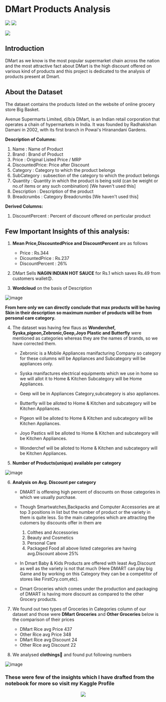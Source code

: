 # DMart Products Analysis 

<p>
<img src="https://img.shields.io/badge/Made%20with-Jupyter-orange?style=for-the-badge&logo=Jupyter">
<img src="https://img.shields.io/badge/Made%20with-Python-blue?style=for-the-badge&logo=Python">
</p>

<a href="https://www.kaggle.com/code/gauravtopre/dmart-products-analysis/data">
<img src="https://img.shields.io/badge/Data%20From-Kaggle-blue">
</a>

## Introduction 

DMart as we know is the most popular supermarket chain across the nation and the most attractive fact about DMart is the high discount offered on various kind of products and this project is dedicated to the analysis of products present at Dmart.

## About the Dataset 

The dataset contains the products listed on the website of online grocery store Big Basket.

Avenue Supermarts Limited, d/b/a DMart, is an Indian retail corporation that operates a chain of hypermarkets in India. It was founded by Radhakishan Damani in 2002, with its first branch in Powai's Hiranandani Gardens.

**Description of Columns:**
1. Name : Name of Product
2. Brand : Brand of Product 
3. Price : Original Listed Price / MRP
4. DiscountedPrice: Price after Discount 
5. Category : Category to which the product belongs
6. SubCategory : subsection of the category to which the product belongs
7. Quantity : Quantity in which the product is being sold (can be weight or no.of items or any such combination) [We haven't used this]
8. Description : Description of the product
9. Breadcrumbs : Category Breadcrumbs [We haven't used this]

**Derived Columns:**
1. DiscountPercent : Percent of discount offered on perticular product


## Few Important Insights of this analysis:

1. **Mean Price,DiscountedPrice and DiscountPercent** are as follows

    * Price : Rs.344
    * DicountedPrice : Rs.237 
    * DiscountPercent : 26%
    
 2. DMart Sells **NAGIN INDIAN HOT SAUCE** for Rs.1 which saves Rs.49 from customers wallet😍.
 
 3. **Wordcloud** on the basis of Description
 
 ![image](https://user-images.githubusercontent.com/80534916/187941206-aa905d44-10e5-42ad-af1a-e068ab4837f1.png)
 
 
  **From here only we can directly conclude that max products will be having Skin in their description so maximum number of products will be from personal care category.**
 
 4. The dataset was having few flaus as **Wonderchef, Syska,pigeon,Zebronic,Geep,Joyo Plastic and Butterfly** were mentioned as categories whereas they are the names of brands, so we have corrected them.
    
    * Zebronic is a Mobile Appliances manifacturing Company so category for these columns will be Appliances and Subcategory will be appliances only.

    * Syska manifactures electrical equipments which we use in home so we will allot it to Home & Kitchen Subcategory will be Home Appliances.

    * Geep will be in Appliances Category,subcategory is also appliances.

    * Butterfly will be alloted to Home & Kitchen and subcategory will be Kitchen Appliances.

    * Pigeon will be alloted to Home & Kitchen and subcategory will be Kitchen Appliances.

    * Joyo Pastics will be alloted to Home & Kitchen and subcategory will be Kitchen Appliances.

    * Wonderchef will be alloted to Home & Kitchen and subcategory will be Kitchen Appliances.
 
 5. **Number of Products(unique) available per category**
 
 ![image](https://user-images.githubusercontent.com/80534916/187942193-3fe090a0-b96e-45c7-91fb-4fb1fb38d976.png)

6. **Analysis on Avg. Discount per category**

    * DMART is offereing high percent of discounts on those categories in which we usually purchase.
    * Though Smartwatches,Backpacks and Computer Accessories are at top 3 positions in list but the number of product or the variety in them is quite less. So the main categories which are attracting the cutomers by discounts offer in them are

        1. Colthes and Accessories 
        2. Beauty and Cosmetics
        3. Personal Care 
        4. Packaged Food 
        all above listed categories are having avg.Discount above 25%
        
    * In Dmart Baby & Kids Products are offered with least Avg.Discount as well as the variety is not that much (Here DMART can play big Game and by working on this Category they can be a competitor of stores like FirstCry.com,etc).

    * Dmart Groceries which comes under the production and packaging of DMART is having more discount as compared to the other Grocery products.

7. We found out two types of Groceries in Categories column of our dataset and those were **DMart Groceries** and **Other Groceries** below is the comparison of their prices

    * DMart Rice avg Price 437
    * Other Rice avg Price 348
    * DMart Rice avg Discount 24
    * Other Rice avg Discount 22
    
8. We analysed **clothings👕** and found put following numbers

![image](https://user-images.githubusercontent.com/80534916/187946659-1378809f-1720-4310-8ac3-64de02447711.png)


### These were few of the insights which I have drafted from the notebook for more so visit my Kaggle Profile

<p align ="center">
<img src="http://ForTheBadge.com/images/badges/built-with-love.svg">
</p>
    
